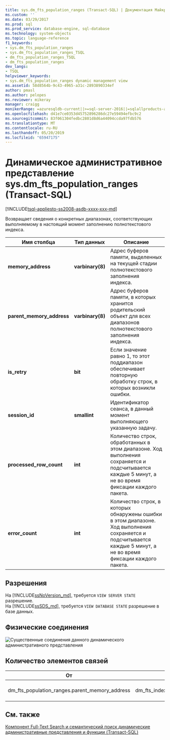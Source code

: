 ```yaml
---
title: sys.dm_fts_population_ranges (Transact-SQL) | Документация Майкрософт
ms.custom: ''
ms.date: 03/29/2017
ms.prod: sql
ms.prod_service: database-engine, sql-database
ms.technology: system-objects
ms.topic: language-reference
f1_keywords:
- sys.dm_fts_population_ranges
- sys.dm_fts_population_ranges_TSQL
- dm_fts_population_ranges_TSQL
- dm_fts_population_ranges
dev_langs:
- TSQL
helpviewer_keywords:
- sys.dm_fts_population_ranges dynamic management view
ms.assetid: 58d8564b-9c43-4965-a31c-2893890334ef
author: pmasl
ms.author: pelopes
ms.reviewer: mikeray
manager: craigg
monikerRange: =azuresqldb-current||>=sql-server-2016||=sqlallproducts-allversions||>=sql-server-linux-2017||=azuresqldb-mi-current
ms.openlocfilehash: d41e7ce0353d45752896286dc27e59494efbc9c2
ms.sourcegitcommit: 83f061304fedbc2801d8d6a44094ccda97fdb576
ms.translationtype: MT
ms.contentlocale: ru-RU
ms.lasthandoff: 05/20/2019
ms.locfileid: "65947175"
---
```

# <a name="sysdmftspopulationranges-transact-sql"></a>Динамическое административное представление sys.dm_fts_population_ranges (Transact-SQL)
[!INCLUDE[tsql-appliesto-ss2008-asdb-xxxx-xxx-md](../../includes/tsql-appliesto-ss2008-asdb-xxxx-xxx-md.md)]

  Возвращает сведения о конкретных диапазонах, соответствующих выполняемому в настоящий момент заполнению полнотекстового индекса.  
   
|Имя столбца|Тип данных|Описание|  
|-----------------|---------------|-----------------|  
|**memory_address**|**varbinary(8)**|Адрес буферов памяти, выделенных на текущей стадии полнотекстового заполнения индекса.|  
|**parent_memory_address**|**varbinary(8)**|Адрес буферов памяти, в которых хранится родительский объект для всех диапазонов полнотекстового заполнения индекса.|  
|**is_retry**|**bit**|Если значение равно 1, то этот поддиапазон обеспечивает повторную обработку строк, в которых возникли ошибки.|  
|**session_id**|**smallint**|Идентификатор сеанса, в данный момент выполняющего указанную задачу.|  
|**processed_row_count**|**int**|Количество строк, обработанных в этом диапазоне. Ход выполнения сохраняется и подсчитывается каждые 5 минут, а не во время фиксации каждого пакета.|  
|**error_count**|**int**|Количество строк, в которых обнаружены ошибки в этом диапазоне. Ход выполнения сохраняется и подсчитывается каждые 5 минут, а не во время фиксации каждого пакета.|  
  
## <a name="permissions"></a>Разрешения  

На [!INCLUDE[ssNoVersion_md](../../includes/ssnoversion-md.md)], требуется `VIEW SERVER STATE` разрешение.   
На [!INCLUDE[ssSDS_md](../../includes/sssds-md.md)], требуется `VIEW DATABASE STATE` разрешение в базе данных.   
 
## <a name="physical-joins"></a>Физические соединения  
 ![Существенные соединения данного динамического административного представления](../../relational-databases/system-dynamic-management-views/media/join-dm-fts-population-ranges-1.gif "существенные соединения данного динамического административного представления")  
  
## <a name="relationship-cardinalities"></a>Количество элементов связей  
  
|От|Чтобы|Связь|  
|----------|--------|------------------|  
|dm_fts_population_ranges.parent_memory_address|dm_fts_index_population.memory_address|«многие к одному»|  
  
## <a name="see-also"></a>См. также  
  [Компонент Full-Text Search и семантический поиск динамические административные представления и функции &#40;Transact-SQL&#41;](../../relational-databases/system-dynamic-management-views/full-text-and-semantic-search-dynamic-management-views-functions.md)  
  
  

